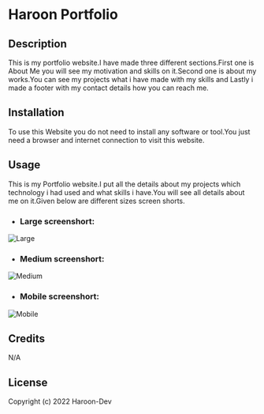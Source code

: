 # Haroon Portfolio

## Description
This is my portfolio website.I have made three different sections.First one is About Me you will see my motivation and skills on it.Second one is about my works.You can see my projects what i have made with my skills and Lastly i made a footer with my contact details how you can reach me.

## Installation
To use this Website you do not need to install any software or tool.You just need a browser and internet connection to visit this website.

## Usage
This is my Portfolio website.I put all the details about my projects which technology i had used and what skills i have.You will see all details about me on it.Given below are different sizes screen shorts.

* ### Large screenshort:
![Large](image-url)

* ### Medium screenshort:
![Medium](image-url)

* ### Mobile screenshort:
![Mobile](image-url)

## Credits
N/A

## License
Copyright (c) 2022 Haroon-Dev
